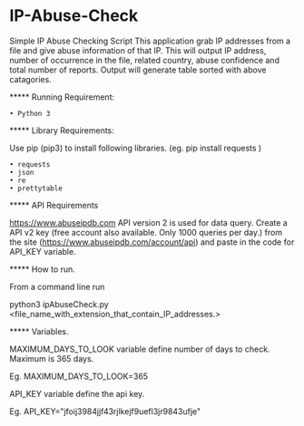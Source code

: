 # IP-Abuse-Check
Simple IP Abuse Checking Script
This application grab IP addresses from a file and give abuse information of that IP. This will output IP address, number of occurrence in the file, related country, abuse confidence and total number of reports. Output will generate table sorted with above catagories.

***** Running Requirement:

    • Python 3

***** Library Requirements:

Use pip (pip3) to install following libraries. (eg. pip install requests )

    • requests
    • json
    • re
    • prettytable

***** API Requirements

https://www.abuseipdb.com API version 2 is used for data query. Create a API v2 key (free account also available. Only 1000 queries per day.) from the site (https://www.abuseipdb.com/account/api) and paste in the code for API_KEY variable.

***** How to run.

From a command line run

python3 ipAbuseCheck.py <file_name_with_extension_that_contain_IP_addresses.>

***** Variables.

MAXIMUM_DAYS_TO_LOOK variable define number of days to check. Maximum is 365 days.

Eg. MAXIMUM_DAYS_TO_LOOK=365

API_KEY variable define the api key.

Eg. API_KEY="jfoij3984jjf43rjlkejf9uefl3jr9843ufje"
